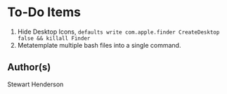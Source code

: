 # To-Do Items

1. Hide Desktop Icons, `defaults write com.apple.finder CreateDesktop false && killall Finder`
2. Metatemplate multiple bash files into a single command.

## Author(s)

Stewart Henderson